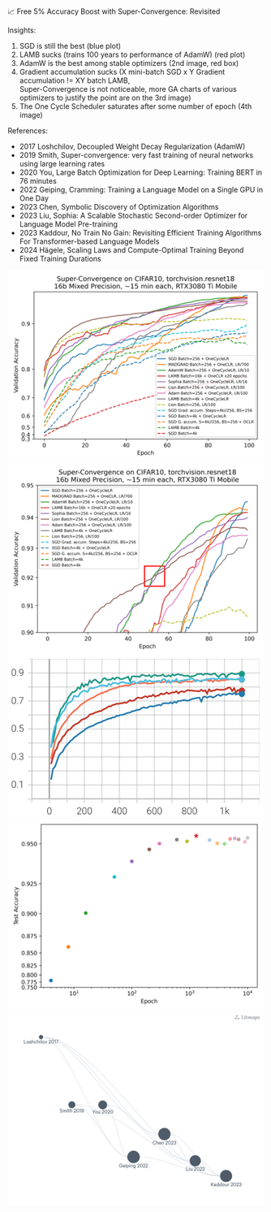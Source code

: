 📈 Free 5% Accuracy Boost with Super-Convergence: Revisited

Insights:
1. SGD is still the best (blue plot)
2. LAMB sucks (trains 100 years to performance of AdamW) (red plot)
3. AdamW is the best among stable optimizers (2nd image, red box)
4. Gradient accumulation sucks (X mini-batch SGD x Y Gradient accumulation != XY batch LAMB, <br>Super-Convergence is not noticeable, more GA charts of various optimizers to justify the point are on the 3rd image)
5. The One Cycle Scheduler saturates after some number of epoch (4th image)

References:
* 2017 Loshchilov, Decoupled Weight Decay Regularization (AdamW)
* 2019 Smith, Super-convergence: very fast training of neural networks using large learning rates
* 2020 You, Large Batch Optimization for Deep Learning: Training BERT in 76 minutes
* 2022 Geiping, Cramming: Training a Language Model on a Single GPU in One Day
* 2023 Chen, Symbolic Discovery of Optimization Algorithms
* 2023 Liu, Sophia: A Scalable Stochastic Second-order Optimizer for Language Model Pre-training
* 2023 Kaddour,	No Train No Gain: Revisiting Efficient Training Algorithms For Transformer-based Language Models
* 2024 Hägele, Scaling Laws and Compute-Optimal Training Beyond Fixed Training Durations


![](assets/image_1.png)
![](assets/image_2.png)
![](assets/image_3.png)
![](assets/image_4.png)
![](assets/image_5.png)
